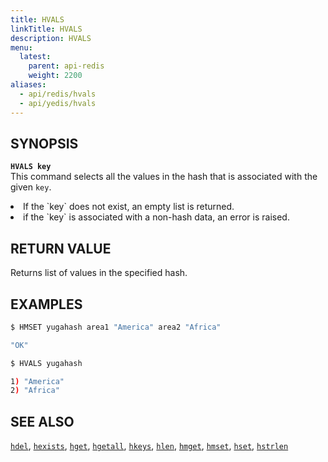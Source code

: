 ```yaml
---
title: HVALS
linkTitle: HVALS
description: HVALS
menu:
  latest:
    parent: api-redis
    weight: 2200
aliases:
  - api/redis/hvals
  - api/yedis/hvals
---
```


## SYNOPSIS
<b>`HVALS key`</b><br>
This command selects all the values in the hash that is associated with the given `key`.

<li>If the `key` does not exist, an empty list is returned.</li>
<li>if the `key` is associated with a non-hash data, an error is raised.</li>

## RETURN VALUE
Returns list of values in the specified hash.

## EXAMPLES
```{.sh .copy .separator-dollar}
$ HMSET yugahash area1 "America" area2 "Africa"
```
```sh
"OK"
```
```{.sh .copy .separator-dollar}
$ HVALS yugahash
```
```sh
1) "America"
2) "Africa"
```

## SEE ALSO
[`hdel`](../hdel/), [`hexists`](../hexists/), [`hget`](../hget/), [`hgetall`](../hgetall/), [`hkeys`](../hkeys/), [`hlen`](../hlen/), [`hmget`](../hmget/), [`hmset`](../hmset/), [`hset`](../hset/), [`hstrlen`](../hstrlen/)
